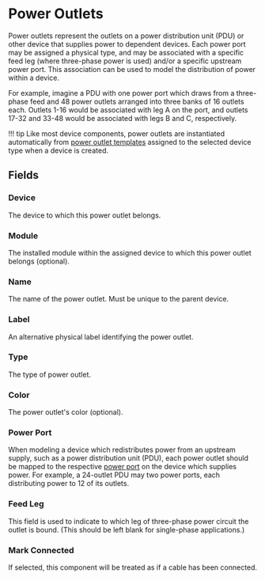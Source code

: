 # Power Outlets

Power outlets represent the outlets on a power distribution unit (PDU) or other device that supplies power to dependent devices. Each power port may be assigned a physical type, and may be associated with a specific feed leg (where three-phase power is used) and/or a specific upstream power port. This association can be used to model the distribution of power within a device.

For example, imagine a PDU with one power port which draws from a three-phase feed and 48 power outlets arranged into three banks of 16 outlets each. Outlets 1-16 would be associated with leg A on the port, and outlets 17-32 and 33-48 would be associated with legs B and C, respectively.

!!! tip
    Like most device components, power outlets are instantiated automatically from [power outlet templates](./poweroutlettemplate.md) assigned to the selected device type when a device is created.

## Fields

### Device

The device to which this power outlet belongs.

### Module

The installed module within the assigned device to which this power outlet belongs (optional).

### Name

The name of the power outlet. Must be unique to the parent device.

### Label

An alternative physical label identifying the power outlet.

### Type

The type of power outlet.

### Color

The power outlet's color (optional).

### Power Port

When modeling a device which redistributes power from an upstream supply, such as a power distribution unit (PDU), each power outlet should be mapped to the respective [power port](./powerport.md) on the device which supplies power. For example, a 24-outlet PDU may two power ports, each distributing power to 12 of its outlets.

### Feed Leg

This field is used to indicate to which leg of three-phase power circuit the outlet is bound. (This should be left blank for single-phase applications.)

### Mark Connected

If selected, this component will be treated as if a cable has been connected.
